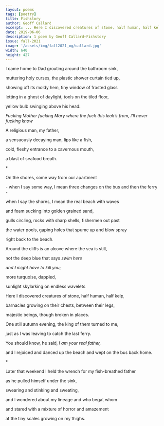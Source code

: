 ```yaml
---
layout: poems
tags: [poetry]
title: Fishstory
author: Geoff Callard
excerpt: ... Here I discovered creatures of stone, half human, half kelp, / barnacles growing on their chests, between their legs ...
date: 2019-06-06
description: 1 poem by Geoff Callard—Fishstory
issue: fall-2021
image: '/assets/img/fall2021_og/callard.jpg'
width: 640
height: 427
---
```



<div class="stanza">
<p class="poemline">I came home to Dad grouting around the bathroom sink,</p>
<p class="poemline">muttering holy curses, the plastic shower curtain tied up,</p>
<p class="poemline">showing off its moldy hem, tiny window of frosted glass</p>
<p class="poemline">letting in a ghost of daylight, tools on the tiled floor,</p>
<p class="poemline">yellow bulb swinging above his head.</p>
</div>
<div class="stanza">
<p class="poemline"><em>Fucking Mother fucking Mary where the fuck this leak’s from, I’ll never fucking know</em></p>
</div>
<div class="stanza">
<p class="poemline">A religious man, my father,</p>
<p class="poemline">a sensuously decaying man, lips like a fish,</p>
<p class="poemline">cold, fleshy entrance to a cavernous mouth,</p>
<p class="poemline">a blast of seafood breath.</p>
</div>
<div class="stanza">
<p class="poemline">*</p>
</div>
<div class="stanza">
<p class="poemline">On the shores, some way from our apartment</p>
<p class="poemline">- when I say some way, I mean three changes on the bus and then the ferry -</p>
<p class="poemline">when I say the shores, I mean the real beach with waves</p>
<p class="poemline">and foam sucking into golden grained sand,</p>
<p class="poemline">gulls circling, rocks with sharp shells, fishermen out past</p>
<p class="poemline">the water pools, gaping holes that spume up and blow spray</p>
<p class="poemline">right back to the beach.</p>
</div>
<div class="stanza">
<p class="poemline">Around the cliffs is an alcove where the sea is still,</p>
<p class="poemline">not the deep blue that says <em>swim here</em></p>
<p class="poemline"><em>and I might have to kill you</em>;</p>
<p class="poemline">more turquoise, dappled,</p>
<p class="poemline">sunlight skylarking on endless wavelets.</p>
</div>
<div class="stanza">
<p class="poemline">Here I discovered creatures of stone, half human, half kelp,</p>
<p class="poemline">barnacles growing on their chests, between their legs,</p>
<p class="poemline">majestic beings, though broken in places.</p>
</div>
<div class="stanza">
<p class="poemline">One still autumn evening, the king of them turned to me,</p>
<p class="poemline">just as I was leaving to catch the last ferry.</p>
<p class="poemline">You should know, he said, <em>I am your real father,</em></p>
<p class="poemline">and I rejoiced and danced up the beach and wept on the bus back home.</p>
</div>
<div class="stanza">
<p class="poemline">*</p>
</div>
<div class="stanza">
<p class="poemline">Later that weekend I held the wrench for my fish-breathed father</p>
<p class="poemline">as he pulled himself under the sink,</p>
<p class="poemline">swearing and stinking and sweating,</p>
</div>
<div class="stanza">
<p class="poemline">and I wondered about my lineage and who begat whom</p>
<p class="poemline">and stared with a mixture of horror and amazement</p>
<p class="poemline">at the tiny scales growing on my thighs.</p>
</div>
